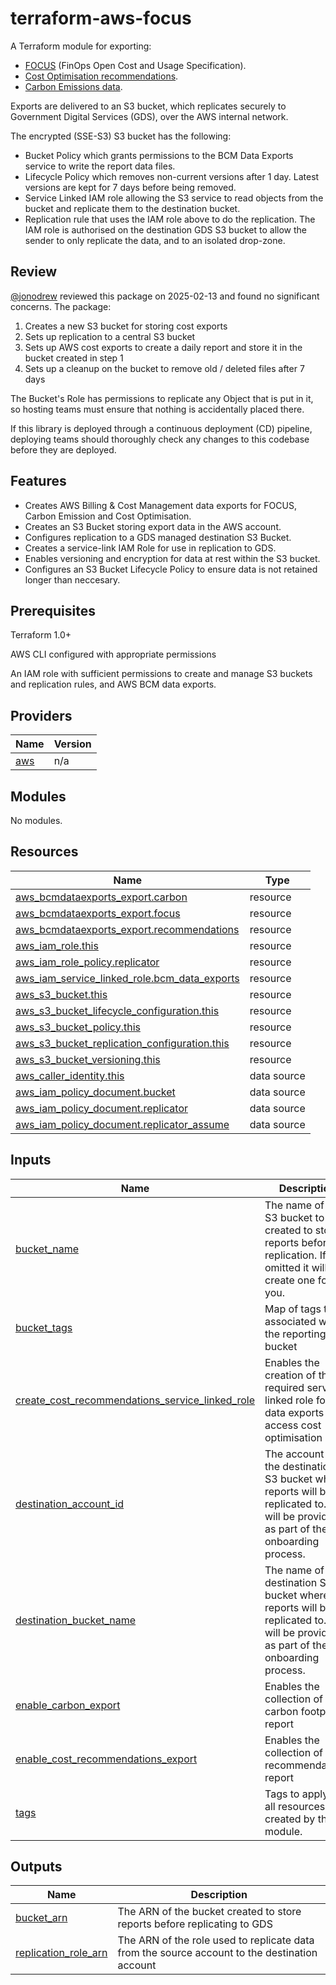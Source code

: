 # terraform-aws-focus

A Terraform module for exporting:
* [FOCUS](https://focus.finops.org/) (FinOps Open Cost and Usage Specification).
* [Cost Optimisation recommendations](https://aws.amazon.com/blogs/aws-cloud-financial-management/generate-your-cost-optimization-reports-with-data-exports-for-cost-optimization-hub/).
* [Carbon Emissions data](https://aws.amazon.com/blogs/aws-cloud-financial-management/export-and-visualize-carbon-emissions-data-from-your-aws-accounts/).

Exports are delivered to an S3 bucket, which replicates securely to Government Digital Services (GDS), over the AWS internal network.

The encrypted (SSE-S3) S3 bucket has the following:
* Bucket Policy which grants permissions to the BCM Data Exports service to write the report data files.
* Lifecycle Policy which removes non-current versions after 1 day. Latest versions are kept for 7 days before being removed.
* Service Linked IAM role allowing the S3 service to read objects from the bucket and replicate them to the destination bucket.
* Replication rule that uses the IAM role above to do the replication. The IAM role is authorised on the destination GDS S3 bucket to allow the sender to only replicate the data, and to an isolated drop-zone.

## Review
[@jonodrew](https://github.com/jonodrew) reviewed this package on 2025-02-13 and found no significant concerns. The package:

1. Creates a new S3 bucket for storing cost exports
2. Sets up replication to a central S3 bucket
3. Sets up AWS cost exports to create a daily report and store it in the bucket created in step 1
4. Sets up a cleanup on the bucket to remove old / deleted files after 7 days

The Bucket's Role has permissions to replicate any Object that is put in it, so hosting teams must ensure that nothing is accidentally placed there. 

If this library is deployed through a continuous deployment (CD) pipeline, deploying teams should thoroughly check any changes to this codebase before they are deployed. 

## Features

* Creates AWS Billing & Cost Management data exports for FOCUS, Carbon Emission and Cost Optimisation.
* Creates an S3 Bucket storing export data in the AWS account.
* Configures replication to a GDS managed destination S3 Bucket.
* Creates a service-link IAM Role for use in replication to GDS.
* Enables versioning and encryption for data at rest within the S3 bucket.
* Configures an S3 Bucket Lifecycle Policy to ensure data is not retained longer than neccesary.

## Prerequisites

Terraform 1.0+

AWS CLI configured with appropriate permissions

An IAM role with sufficient permissions to create and manage S3 buckets and replication rules, and AWS BCM data exports.

## Providers

| Name | Version |
|------|---------|
| <a name="provider_aws"></a> [aws](#provider\_aws) | n/a |

## Modules

No modules.

## Resources

| Name | Type |
|------|------|
| [aws_bcmdataexports_export.carbon](https://registry.terraform.io/providers/hashicorp/aws/latest/docs/resources/bcmdataexports_export) | resource |
| [aws_bcmdataexports_export.focus](https://registry.terraform.io/providers/hashicorp/aws/latest/docs/resources/bcmdataexports_export) | resource |
| [aws_bcmdataexports_export.recommendations](https://registry.terraform.io/providers/hashicorp/aws/latest/docs/resources/bcmdataexports_export) | resource |
| [aws_iam_role.this](https://registry.terraform.io/providers/hashicorp/aws/latest/docs/resources/iam_role) | resource |
| [aws_iam_role_policy.replicator](https://registry.terraform.io/providers/hashicorp/aws/latest/docs/resources/iam_role_policy) | resource |
| [aws_iam_service_linked_role.bcm_data_exports](https://registry.terraform.io/providers/hashicorp/aws/latest/docs/resources/iam_service_linked_role) | resource |
| [aws_s3_bucket.this](https://registry.terraform.io/providers/hashicorp/aws/latest/docs/resources/s3_bucket) | resource |
| [aws_s3_bucket_lifecycle_configuration.this](https://registry.terraform.io/providers/hashicorp/aws/latest/docs/resources/s3_bucket_lifecycle_configuration) | resource |
| [aws_s3_bucket_policy.this](https://registry.terraform.io/providers/hashicorp/aws/latest/docs/resources/s3_bucket_policy) | resource |
| [aws_s3_bucket_replication_configuration.this](https://registry.terraform.io/providers/hashicorp/aws/latest/docs/resources/s3_bucket_replication_configuration) | resource |
| [aws_s3_bucket_versioning.this](https://registry.terraform.io/providers/hashicorp/aws/latest/docs/resources/s3_bucket_versioning) | resource |
| [aws_caller_identity.this](https://registry.terraform.io/providers/hashicorp/aws/latest/docs/data-sources/caller_identity) | data source |
| [aws_iam_policy_document.bucket](https://registry.terraform.io/providers/hashicorp/aws/latest/docs/data-sources/iam_policy_document) | data source |
| [aws_iam_policy_document.replicator](https://registry.terraform.io/providers/hashicorp/aws/latest/docs/data-sources/iam_policy_document) | data source |
| [aws_iam_policy_document.replicator_assume](https://registry.terraform.io/providers/hashicorp/aws/latest/docs/data-sources/iam_policy_document) | data source |

## Inputs

| Name | Description | Type | Default | Required |
|------|-------------|------|---------|:--------:|
| <a name="input_bucket_name"></a> [bucket\_name](#input\_bucket\_name) | The name of the S3 bucket to be created to store reports before replication. If omitted it will create one for you. | `string` | `null` | no |
| <a name="input_bucket_tags"></a> [bucket\_tags](#input\_bucket\_tags) | Map of tags to be associated with the reporting bucket | `map(string)` | `{}` | no |
| <a name="input_create_cost_recommendations_service_linked_role"></a> [create\_cost\_recommendations\_service\_linked\_role](#input\_create\_cost\_recommendations\_service\_linked\_role) | Enables the creation of the required service-linked role for data exports to access cost optimisation hub | `bool` | `false` | no |
| <a name="input_destination_account_id"></a> [destination\_account\_id](#input\_destination\_account\_id) | The account ID of the destination S3 bucket where reports will be replicated to. This will be provided as part of the onboarding process. | `string` | n/a | yes |
| <a name="input_destination_bucket_name"></a> [destination\_bucket\_name](#input\_destination\_bucket\_name) | The name of the destination S3 bucket where reports will be replicated to. This will be provided as part of the onboarding process. | `string` | n/a | yes |
| <a name="input_enable_carbon_export"></a> [enable\_carbon\_export](#input\_enable\_carbon\_export) | Enables the collection of carbon footprint report | `bool` | `true` | no |
| <a name="input_enable_cost_recommendations_export"></a> [enable\_cost\_recommendations\_export](#input\_enable\_cost\_recommendations\_export) | Enables the collection of cost recommendations report | `bool` | `true` | no |
| <a name="input_tags"></a> [tags](#input\_tags) | Tags to apply to all resources created by this module. | `map(string)` | `{}` | no |

## Outputs

| Name | Description |
|------|-------------|
| <a name="output_bucket_arn"></a> [bucket\_arn](#output\_bucket\_arn) | The ARN of the bucket created to store reports before replicating to GDS |
| <a name="output_replication_role_arn"></a> [replication\_role\_arn](#output\_replication\_role\_arn) | The ARN of the role used to replicate data from the source account to the destination account |
